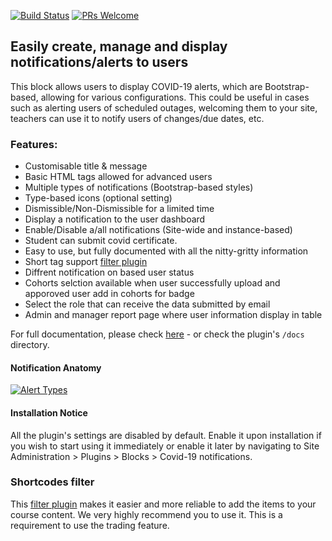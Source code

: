 [![Build Status](https://travis-ci.org/learningworks/moodle-block_advnotifications.svg?branch=master)](https://travis-ci.org/learningworks/moodle-block_advnotifications)
[![PRs Welcome](https://img.shields.io/badge/PRs-welcome-brightgreen.svg)](README.md)

## Easily create, manage and display notifications/alerts to users

This block allows users to display COVID-19 alerts, which are Bootstrap-based, allowing for various configurations.
This could be useful in cases such as alerting users of scheduled outages, welcoming them to your site, teachers can use it to notify users of changes/due dates, etc.


### Features:

* Customisable title & message
* Basic HTML tags allowed for advanced users
* Multiple types of notifications (Bootstrap-based styles)
* Type-based icons (optional setting)
* Dismissible/Non-Dismissible for a limited time
* Display a notification to the user dashboard
* Enable/Disable a/all notifications (Site-wide and instance-based)
* Student can submit covid certificate.
* Easy to use, but fully documented with all the nitty-gritty information
* Short tag support [filter plugin](https://github.com/branchup/moodle-filter_shortcodes)
* Diffrent notification on based user status 
* Cohorts selction available when user successfully upload and apporoved user add in cohorts for badge
* Select the role that can receive the data submitted by email
* Admin and manager report page where user information display in table


For full documentation, please check [here](docs/CovidNotifications.pdf) - or check the plugin's `/docs` directory.


#### Notification Anatomy

[![Alert Types](docs/AlertTypes.png)](docs/AlertTypes.png)


#### Installation Notice

All the plugin's settings are disabled by default. Enable it upon installation if you wish to start using it immediately or enable it later by navigating to Site Administration > Plugins > Blocks > Covid-19 notifications. 


### Shortcodes filter

This [filter plugin](https://github.com/branchup/moodle-filter_shortcodes) makes it easier and more reliable to add the items to your course content. We very highly recommend you to use it. This is a requirement to use the trading feature.



